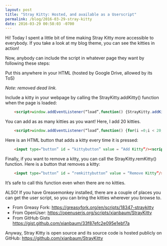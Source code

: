 ```yaml
---
layout: post
title: "Stray Kitty: Hosted, and available as a Userscript"
permalink: /blog/2016-03-29-stray-kitty
date: 2016-03-29 00:58:03 -0700
---
```


Hi! Today I spent a little bit of time making Stray Kitty more accessible to everybody. If you take a look at my blog theme, you can see the kitties in action!

Now, anybody can include the script in whatever page they want by following these steps:

Put this anywhere in your HTML (hosted by Google Drive, allowed by its ToS)

*Note: removed dead link.*

Include a kitty in your webpage by calling the StrayKitty.addKitty() function when the page is loaded:

``` html
    <script>window.addEventListener(“load”,function() {StrayKitty.addKitty();});</script>
```

You can add as as many kitties as you want! Here, I add 20 kitties.

``` html
    <script>window.addEventListener(“load”,function() {for(i =0;i < 20; i++){StrayKitty.addKitty();}});</script>
```

Here is an HTML button that adds a kitty every time it is pressed:

``` html
    <input type=“button” id = “kittybutton” value = “Add Kitty”/><script>document.getElementById(“kittybutton”).addEventListener(“click”, function(){StrayKitty.addKitty();});</script>
```

Finally, if you want  to remove a kitty, you can call the StrayKitty.remKitty() function. Here is a button that removes a kitty:

``` html
    <input type=“button” id = “remkittybutton” value = “Remove Kitty”/><script>document.getElementById(“remkittybutton”).addEventListener(“click”, function(){StrayKitty.remKitty();});</script>
```

It’s safe to call this function even when there are no kitties.

ALSO! If you have Greasemonkey installed, there are a couple of places you can get the user script, so you can bring the kitties wherever you browse to.

- From Greasy Fork: <https://greasyfork.org/en/scripts/18347-straykitty>
- From OpenUser: <https://openuserjs.org/scripts/xianbaum/StrayKitty>
- From GitHub Gists <https://gist.github.com/xianbaum/33f87efc2e095e1ebf7a>

Anyway, Stray Kitty is open source and its source code is hosted publicly on GitHub: https://github.com/xianbaum/StrayKitty
